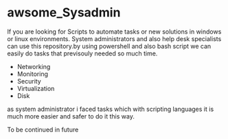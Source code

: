 # awsome_Sysadmin
If you are looking for Scripts to automate tasks or new solutions in windows or linux environments. System administrators and also help desk specialists can use this repository.by using powershell and also bash script we can easily do tasks that previsouly needed so much time.
<ul>
<li>Networking</li>
<li>Monitoring</li>
<li>Security</li>
<li>Virtualization</li>
<li>Disk</li>
</ul>

<p>as system administrator i faced tasks which with scripting languages it is much more easier and safer to do it this way.</p>
<p>To be continued in future</p>